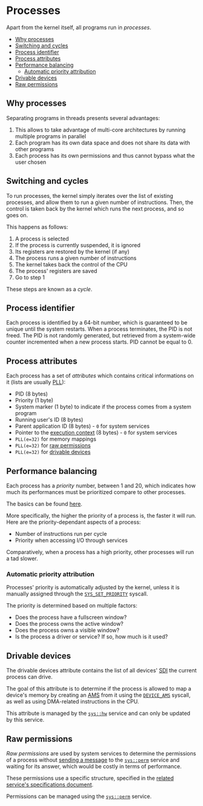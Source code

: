 # Processes

Apart from the kernel itself, all programs run in _processes_.

- [Why processes](#why-processes)
- [Switching and cycles](#switching-and-cycles)
- [Process identifier](#process-identifier)
- [Process attributes](#process-attributes)
- [Performance balancing](#performance-balancing)
  - [Automatic priority attribution](#automatic-priority-attribution)
- [Drivable devices](#drivable-devices)
- [Raw permissions](#raw-permissions)

## Why processes

Separating programs in threads presents several advantages:

1. This allows to take advantage of multi-core architectures by running multiple programs in parallel
2. Each program has its own data space and does not share its data with other programs
3. Each process has its own permissions and thus cannot bypass what the user chosen

## Switching and cycles

To run processes, the kernel simply iterates over the list of existing processes, and allow them to run a given number of instructions. Then, the control is taken back by the kernel which runs the next process, and so goes on.

This happens as follows:

1. A process is selected
2. If the process is currently suspended, it is ignored
3. Its registers are restored by the kernel (if any)
4. The process runs a given number of instructions
5. The kernel takes back the control of the CPU
6. The process' registers are saved
7. Go to step 1

These steps are known as a _cycle_.

## Process identifier

Each process is identified by a 64-bit number, which is guaranteed to be unique until the system restarts. When a process terminates, the PID is not freed. The PID is not randomly generated, but retrieved from a system-wide counter incremented when a new process starts. PID cannot be equal to 0.

## Process attributes

Each process has a set of _attributes_ which contains critical informations on it (lists are usually [PLL](data-structures.md#packed-linked-lists)):

- PID (8 bytes)
- Priority (1 byte)
- System marker (1 byte) to indicate if the process comes from a system program
- Running user's ID (8 bytes)
- Parent application ID (8 bytes) - `0` for system services
- Pointer to the [execution context](../applications/context.md) (8 bytes) - `0` for system services
- `PLL(e=32)` for memory mappings
- `PLL(e=32)` for [raw permissions](#raw-permissions)
- `PLL(e=32)` for [drivable devices](#drivable-devices)

## Performance balancing

Each process has a _priority_ number, between 1 and 20, which indicates how much its performances must be prioritized compare to other processes.

The basics can be found [here](../../features/balancer.md).

More specifically, the higher the priority of a process is, the faster it will run. Here are the priority-dependant aspects of a process:

- Number of instructions run per cycle
- Priority when accessing I/O through services

Comparatively, when a process has a high priority, other processes will run a tad slower.

### Automatic priority attribution

Processes' priority is automatically adjusted by the kernel, unless it is manually assigned through the [`SYS_SET_PRIORITY`](syscalls.md#0xd1-sys_set_priority) syscall.

The priority is determined based on multiple factors:

- Does the process have a fullscreen window?
- Does the process owns the active window?
- Does the process owns a visible window?
- Is the process a driver or service? If so, how much is it used?

## Drivable devices

The drivable devices attribute contains the list of all devices' [SDI](hardware.md#session-device-identifier) the current process can drive.

The goal of this attribute is to determine if the process is allowed to map a device's memory by creating an [AMS](memory.md#abstract-memory-segments) from it using the [`DEVICE_AMS`](syscalls.md#0x34-device_ams) syscall, as well as using DMA-related instructions in the CPU.

This attribute is managed by the [`sys::hw`](../system-services/hw.md) service and can only be updated by this service.

## Raw permissions

_Raw permissions_ are used by system services to determine the permissions of a process without [sending a message](ipc.md#exchanges-and-messages) to the [`sys::perm`](../system-services/perm.md) service and waiting for its answer, which would be costly in terms of performance.

These permissions use a specific structure, specified in the [related service's specifications document](../system-services/perm.md#list-of-permissions).

Permissions can be managed using the [`sys::perm`](../system-services/perm.md) service.
